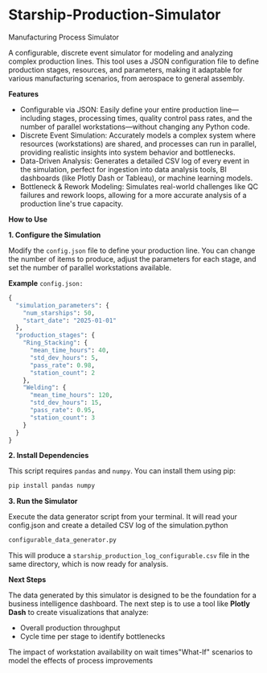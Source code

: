 # Starship-Production-Simulator

Manufacturing Process Simulator

A configurable, discrete event simulator for modeling and analyzing complex production lines. This tool uses a JSON configuration file to define production stages, resources, and parameters, making it adaptable for various manufacturing scenarios, from aerospace to general assembly.

**Features**
- Configurable via JSON: Easily define your entire production line—including stages, processing times, quality control pass rates, and the number of parallel workstations—without changing any Python code.
- Discrete Event Simulation: Accurately models a complex system where resources (workstations) are shared, and processes can run in parallel, providing realistic insights into system behavior and bottlenecks.
- Data-Driven Analysis: Generates a detailed CSV log of every event in the simulation, perfect for ingestion into data analysis tools, BI dashboards (like Plotly Dash or Tableau), or machine learning models.
- Bottleneck & Rework Modeling: Simulates real-world challenges like QC failures and rework loops, allowing for a more accurate analysis of a production line's true capacity.

**How to Use**

**1. Configure the Simulation**

Modify the ```config.json``` file to define your production line. You can change the number of items to produce, adjust the parameters for each stage, and set the number of parallel workstations available.

**Example** ```config.json:```

```python
{
  "simulation_parameters": {
    "num_starships": 50,
    "start_date": "2025-01-01"
  },
  "production_stages": {
    "Ring_Stacking": {
      "mean_time_hours": 40,
      "std_dev_hours": 5,
      "pass_rate": 0.98,
      "station_count": 2
    },
    "Welding": {
      "mean_time_hours": 120,
      "std_dev_hours": 15,
      "pass_rate": 0.95,
      "station_count": 3
    }
  }
}
```

**2. Install Dependencies**

This script requires ```pandas``` and ```numpy```. You can install them using pip:

```python
pip install pandas numpy
```

**3. Run the Simulator**

Execute the data generator script from your terminal. It will read your config.json and create a detailed CSV log of the simulation.python 

```python
configurable_data_generator.py
```
  
This will produce a ```starship_production_log_configurable.csv``` file in the same directory, which is now ready for analysis.

**Next Steps**

The data generated by this simulator is designed to be the foundation for a business intelligence dashboard. The next step is to use a tool like **Plotly Dash** to create visualizations that analyze:

- Overall production throughput
- Cycle time per stage to identify bottlenecks

The impact of workstation availability on wait times"What-If" scenarios to model the effects of process improvements

